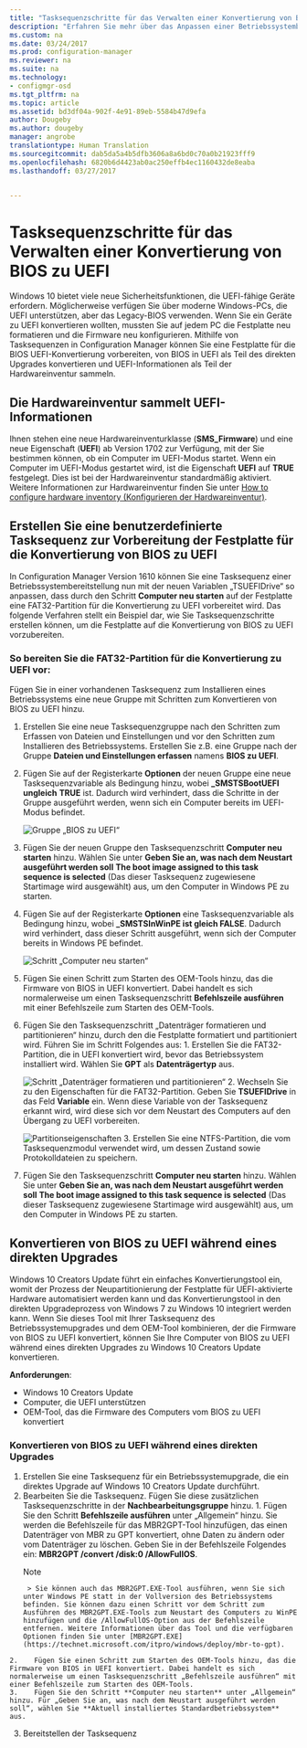 ```yaml
---
title: "Tasksequenzschritte für das Verwalten einer Konvertierung von BIOS zu UEFI | Configuration Manager"
description: "Erfahren Sie mehr über das Anpassen einer Betriebssystembereitstellungs-Tasksequenz, um eine FAT32-Partition auf die Konvertierung zu UEFI vorzubereiten."
ms.custom: na
ms.date: 03/24/2017
ms.prod: configuration-manager
ms.reviewer: na
ms.suite: na
ms.technology:
- configmgr-osd
ms.tgt_pltfrm: na
ms.topic: article
ms.assetid: bd3df04a-902f-4e91-89eb-5584b47d9efa
author: Dougeby
ms.author: dougeby
manager: angrobe
translationtype: Human Translation
ms.sourcegitcommit: dab5da5a4b5dfb3606a8a6bd0c70a0b21923fff9
ms.openlocfilehash: 6820b6d4423ab0ac250effb4ec1160432de8eaba
ms.lasthandoff: 03/27/2017


---
```

# <a name="task-sequence-steps-to-manage-bios-to-uefi-conversion"></a>Tasksequenzschritte für das Verwalten einer Konvertierung von BIOS zu UEFI
Windows 10 bietet viele neue Sicherheitsfunktionen, die UEFI-fähige Geräte erfordern. Möglicherweise verfügen Sie über moderne Windows-PCs, die UEFI unterstützen, aber das Legacy-BIOS verwenden. Wenn Sie ein Geräte zu UEFI konvertieren wollten, mussten Sie auf jedem PC die Festplatte neu formatieren und die Firmware neu konfigurieren. Mithilfe von Tasksequenzen in Configuration Manager können Sie eine Festplatte für die BIOS UEFI-Konvertierung vorbereiten, von BIOS in UEFI als Teil des direkten Upgrades konvertieren und UEFI-Informationen als Teil der Hardwareinventur sammeln.

## <a name="hardware-inventory-collects-uefi-information"></a>Die Hardwareinventur sammelt UEFI-Informationen
Ihnen stehen eine neue Hardwareinventurklasse (**SMS_Firmware**) und eine neue Eigenschaft (**UEFI**) ab Version 1702 zur Verfügung, mit der Sie bestimmen können, ob ein Computer im UEFI-Modus startet. Wenn ein Computer im UEFI-Modus gestartet wird, ist die Eigenschaft **UEFI** auf **TRUE** festgelegt. Dies ist bei der Hardwareinventur standardmäßig aktiviert. Weitere Informationen zur Hardwareinventur finden Sie unter [How to configure hardware inventory (Konfigurieren der Hardwareinventur)](/sccm/core/clients/manage/inventory/configure-hardware-inventory).

## <a name="create-a-custom-task-sequence-to-prepare-the-hard-drive-for-bios-to-uefi-conversion"></a>Erstellen Sie eine benutzerdefinierte Tasksequenz zur Vorbereitung der Festplatte für die Konvertierung von BIOS zu UEFI
In Configuration Manager Version 1610 können Sie eine Tasksequenz einer Betriebssystembereitstellung nun mit der neuen Variablen „TSUEFIDrive“ so anpassen, dass durch den Schritt **Computer neu starten** auf der Festplatte eine FAT32-Partition für die Konvertierung zu UEFI vorbereitet wird. Das folgende Verfahren stellt ein Beispiel dar, wie Sie Tasksequenzschritte erstellen können, um die Festplatte auf die Konvertierung von BIOS zu UEFI vorzubereiten.

### <a name="to-prepare-the-fat32-partition-for-the-conversion-to-uefi"></a>So bereiten Sie die FAT32-Partition für die Konvertierung zu UEFI vor:
Fügen Sie in einer vorhandenen Tasksequenz zum Installieren eines Betriebssystems eine neue Gruppe mit Schritten zum Konvertieren von BIOS zu UEFI hinzu.

1. Erstellen Sie eine neue Tasksequenzgruppe nach den Schritten zum Erfassen von Dateien und Einstellungen und vor den Schritten zum Installieren des Betriebssystems. Erstellen Sie z.B. eine Gruppe nach der Gruppe **Dateien und Einstellungen erfassen** namens **BIOS zu UEFI**.
2. Fügen Sie auf der Registerkarte **Optionen** der neuen Gruppe eine neue Tasksequenzvariable als Bedingung hinzu, wobei **_SMSTSBootUEFI** **ungleich** **TRUE** ist. Dadurch wird verhindert, dass die Schritte in der Gruppe ausgeführt werden, wenn sich ein Computer bereits im UEFI-Modus befindet.

   ![Gruppe „BIOS zu UEFI“](../../core/get-started/media/BIOS-to-UEFI-group.png)
3. Fügen Sie der neuen Gruppe den Tasksequenzschritt **Computer neu starten** hinzu. Wählen Sie unter **Geben Sie an, was nach dem Neustart ausgeführt werden soll** **The boot image assigned to this task sequence is selected** (Das dieser Tasksequenz zugewiesene Startimage wird ausgewählt) aus, um den Computer in Windows PE zu starten.  
4. Fügen Sie auf der Registerkarte **Optionen** eine Tasksequenzvariable als Bedingung hinzu, wobei **_SMSTSInWinPE ist gleich FALSE**. Dadurch wird verhindert, dass dieser Schritt ausgeführt, wenn sich der Computer bereits in Windows PE befindet.

    ![Schritt „Computer neu starten“](../../core/get-started/media/restart-in-windows-pe.png)
5. Fügen Sie einen Schritt zum Starten des OEM-Tools hinzu, das die Firmware von BIOS in UEFI konvertiert. Dabei handelt es sich normalerweise um einen Tasksequenzschritt **Befehlszeile ausführen** mit einer Befehlszeile zum Starten des OEM-Tools.
6.    Fügen Sie den Tasksequenzschritt „Datenträger formatieren und partitionieren“ hinzu, durch den die Festplatte formatiert und partitioniert wird. Führen Sie im Schritt Folgendes aus:
    1.    Erstellen Sie die FAT32-Partition, die in UEFI konvertiert wird, bevor das Betriebssystem installiert wird. Wählen Sie **GPT** als **Datenträgertyp** aus.

       ![Schritt „Datenträger formatieren und partitionieren“](../media/format-and-partition-disk.png)
    2.    Wechseln Sie zu den Eigenschaften für die FAT32-Partition. Geben Sie **TSUEFIDrive** in das Feld **Variable** ein. Wenn diese Variable von der Tasksequenz erkannt wird, wird diese sich vor dem Neustart des Computers auf den Übergang zu UEFI vorbereiten.

       ![Partitionseigenschaften](../../core/get-started/media/partition-properties.png)
    3. Erstellen Sie eine NTFS-Partition, die vom Tasksequenzmodul verwendet wird, um dessen Zustand sowie Protokolldateien zu speichern.
7.    Fügen Sie den Tasksequenzschritt **Computer neu starten** hinzu. Wählen Sie unter **Geben Sie an, was nach dem Neustart ausgeführt werden soll** **The boot image assigned to this task sequence is selected** (Das dieser Tasksequenz zugewiesene Startimage wird ausgewählt) aus, um den Computer in Windows PE zu starten.  

## <a name="convert-from-bios-to-uefi-during-an-in-place-upgrade"></a>Konvertieren von BIOS zu UEFI während eines direkten Upgrades
Windows 10 Creators Update führt ein einfaches Konvertierungstool ein, womit der Prozess der Neupartitionierung der Festplatte für UEFI-aktivierte Hardware automatisiert werden kann und das Konvertierungstool in den direkten Upgradeprozess von Windows 7 zu Windows 10 integriert werden kann. Wenn Sie dieses Tool mit Ihrer Tasksequenz des Betriebssystemupgrades und dem OEM-Tool kombinieren, der die Firmware von BIOS zu UEFI konvertiert, können Sie Ihre Computer von BIOS zu UEFI während eines direkten Upgrades zu Windows 10 Creators Update konvertieren.

**Anforderungen**:
- Windows 10 Creators Update
- Computer, die UEFI unterstützen
- OEM-Tool, das die Firmware des Computers vom BIOS zu UEFI konvertiert

### <a name="to-convert-from-bios-to-uefi-during-an-in-place-upgrade"></a>Konvertieren von BIOS zu UEFI während eines direkten Upgrades
1.    Erstellen Sie eine Tasksequenz für ein Betriebssystemupgrade, die ein direktes Upgrade auf Windows 10 Creators Update durchführt.
2.    Bearbeiten Sie die Tasksequenz. Fügen Sie diese zusätzlichen Tasksequenzschritte in der **Nachbearbeitungsgruppe** hinzu.
    1.    Fügen Sie den Schritt **Befehlszeile ausführen** unter „Allgemein“ hinzu. Sie werden die Befehlszeile für das MBR2GPT-Tool hinzufügen, das einen Datenträger von MBR zu GPT konvertiert, ohne Daten zu ändern oder vom Datenträger zu löschen. Geben Sie in der Befehlszeile Folgendes ein: **MBR2GPT /convert /disk:0 /AllowFullOS**.
        > [!NOTE]  
           > Sie können auch das MBR2GPT.EXE-Tool ausführen, wenn Sie sich unter Windows PE statt in der Vollversion des Betriebssystems befinden. Sie können dazu einen Schritt vor dem Schritt zum Ausführen des MBR2GPT.EXE-Tools zum Neustart des Computers zu WinPE hinzufügen und die /AllowFullOS-Option aus der Befehlszeile entfernen. Weitere Informationen über das Tool und die verfügbaren Optionen finden Sie unter [MBR2GPT.EXE](https://technet.microsoft.com/itpro/windows/deploy/mbr-to-gpt).

    2.    Fügen Sie einen Schritt zum Starten des OEM-Tools hinzu, das die Firmware von BIOS in UEFI konvertiert. Dabei handelt es sich normalerweise um einen Tasksequenzschritt „Befehlszeile ausführen“ mit einer Befehlszeile zum Starten des OEM-Tools.
    3.    Fügen Sie den Schritt **Computer neu starten** unter „Allgemein“ hinzu. Für „Geben Sie an, was nach dem Neustart ausgeführt werden soll“, wählen Sie **Aktuell installiertes Standardbetriebssystem** aus.
3.    Bereitstellen der Tasksequenz

